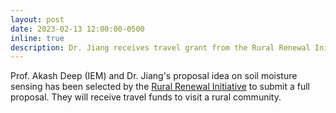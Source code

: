 ```yaml
---
layout: post
date: 2023-02-13 12:00:00-0500
inline: true
description: Dr. Jiang receives travel grant from the Rural Renewal Initiative
---
```


Prof. Akash Deep (IEM) and Dr. Jiang's proposal idea on soil moisture sensing has been selected by the [Rural Renewal Initiative](https://ruralrenewal.okstate.edu) to submit a full proposal. They will receive travel funds to visit a rural community.